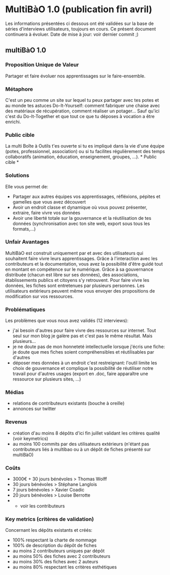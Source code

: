 # MultiBàO 1.0 (publication fin avril)

Les informations présentées ci dessous ont été validées sur la base de séries d'interviews utilisateurs, toujours en cours.
Ce présent document continuera à évoluer.
Date de mise à jour: voir dernier commit ;) 

## multiBàO 1.0

### Proposition Unique de Valeur 

Partager et faire évoluer nos apprentissages sur le faire-ensemble.  

### Métaphore 

C'est un peu comme un site sur lequel tu peux partager avec tes potes et au monde tes astuces Do-It-Yourself: comment fabriquer une chaise avec des matériaux de récupération, comment réaliser un potager... Sauf qu'ici c'est du Do-It-Together et que tout ce que tu déposes à vocation a être enrichi.

### Public cible 

La multi Boîte à Outils t'es ouverte si tu es impliqué dans la vie d'une équipe (potes, professionnel, association) ou si tu facilites régulièrement des temps collaboratifs (animation, éducation, enseignement, groupes, ...). * Public cible * 

### Solutions 

Elle vous permet de: 

* Partager aux autres équipes vos apprentissages, réfléxions, pépites et gamelles que vous avez découvert
* Avoir un endroit classe et dynamique où vous pouvez présenter, extraire, faire vivre vos données
* Avoir une liberté totale sur la gouvernance et la réutilisation de tes données (synchronisation avec ton site web, export sous tous les formats,...)

### Unfair Avantages 

MultiBàO est construit uniquement par et avec des utilisateurs qui souhaitent faire vivre leurs apprentissages.
Grâce à l'interaction avec les contributeurs et la documentation, vous avez la possibilité d'être guidé tout en montant en compétence sur le numérique.
Grâce à sa gouvernance distribuée (chacun est libre sur ses données), des associations, établissements publics et citoyens s'y retrouvent.
Pour faire vivre les données, les fiches sont entretenues par plusieurs personnes. Les utilisateurs extérieurs peuvent même vous envoyer des propositions de modification sur vos ressources. 

### Problématiques 

Les problèmes que vous nous avez validés (12 interviews): 

* j'ai besoin d'autres pour faire vivre des ressources sur internet. Tout seul sur mon blog je galère pas et c'est pas le même résultat. Mais plusieurs...
* je ne doute pas de mon honneteté intellectuelle lorsque j'écris une fiche: je doute que mes fiches soient compréhensibles et réutilisables par d'autres
* déposer mes données à un endroit c'est restreignant: l'outil limite les choix de gouvernance et complique la possibilité de réutiliser notre travail pour d'autres usages (export en .doc, faire apparaître une ressource sur plusieurs sites, ...)

### Médias

* relations de contributeurs existants (bouche à oreille)
* annonces sur twitter

### Revenus

* création d'au moins 8 dépôts d'ici fin juillet validant les critères qualité (voir keymetrics)
* au moins 100 commits par des utilisateurs extérieurs (n'étant pas contributeurs liés à multibao ou à un dépôt de fiches présenté sur multiBàO)

### Coûts

* 3000€ + 30 jours bénévoles > Thomas Wolff
* 30 jours bénévoles > Stéphane Langlois
* 7 jours bénévoles > Xavier Coadic
* 20 jours bénévoles > Louise Berrotte 
* + voir les contributeurs

### Key metrics (critères de validation)

Concernant les dépôts existants et créés:
* 100% respectant la charte de nommage 
* 100% de description du dépôt de fiches
* au moins 2 contributeurs uniques par dépôt
* au moins 50% des fiches avec 2 contributeurs
* au moins 30% des fiches avec 2 auteurs
* au moins 80% respectant les critères esthétiques
